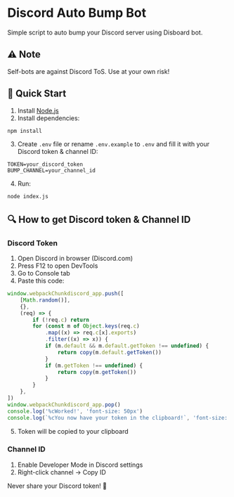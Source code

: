 # Discord Auto Bump Bot

Simple script to auto bump your Discord server using Disboard bot.

## ⚠️ Note

Self-bots are against Discord ToS. Use at your own risk!

## 🚀 Quick Start

1. Install [Node.js](https://nodejs.org/)
2. Install dependencies:

```bash
npm install
```

3. Create `.env` file or rename `.env.example` to `.env` and fill it with your Discord token & channel ID:

```env
TOKEN=your_discord_token
BUMP_CHANNEL=your_channel_id
```

4. Run:

```bash
node index.js
```

## 🔍 How to get Discord token & Channel ID

### Discord Token

1. Open Discord in browser (Discord.com)
2. Press F12 to open DevTools
3. Go to Console tab
4. Paste this code:

```js
window.webpackChunkdiscord_app.push([
    [Math.random()],
    {},
    (req) => {
        if (!req.c) return
        for (const m of Object.keys(req.c)
            .map((x) => req.c[x].exports)
            .filter((x) => x)) {
            if (m.default && m.default.getToken !== undefined) {
                return copy(m.default.getToken())
            }
            if (m.getToken !== undefined) {
                return copy(m.getToken())
            }
        }
    },
])
window.webpackChunkdiscord_app.pop()
console.log('%cWorked!', 'font-size: 50px')
console.log(`%cYou now have your token in the clipboard!`, 'font-size: 16px')
```

5. Token will be copied to your clipboard

### Channel ID

1. Enable Developer Mode in Discord settings
2. Right-click channel → Copy ID

Never share your Discord token! 🤫
